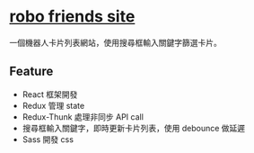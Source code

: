 # [robo friends site](https://lianginger.github.io/robofriends/)
一個機器人卡片列表網站，使用搜尋框輸入關鍵字篩選卡片。

## Feature
- React 框架開發
- Redux 管理 state
- Redux-Thunk 處理非同步 API call
- 搜尋框輸入關鍵字，即時更新卡片列表，使用 debounce 做延遲
- Sass 開發 css